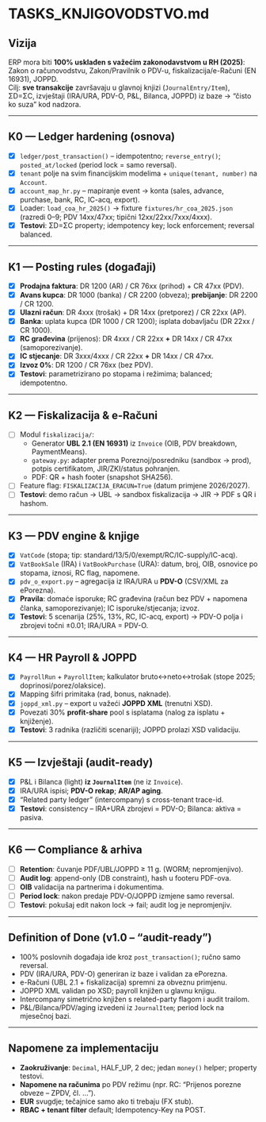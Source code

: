 # TASKS_KNJIGOVODSTVO.md

## Vizija
ERP mora biti **100% usklađen s važećim zakonodavstvom u RH (2025)**: Zakon o računovodstvu, Zakon/Pravilnik o PDV-u, fiskalizacija/e-Računi (EN 16931), JOPPD.  
Cilj: **sve transakcije** završavaju u glavnoj knjizi (`JournalEntry/Item`), ΣD=ΣC, izvještaji (IRA/URA, PDV-O, P&L, Bilanca, JOPPD) iz baze → “čisto ko suza” kod nadzora.

---

## K0 — Ledger hardening (osnova)
 - [x] `ledger/post_transaction()` – idempotentno; `reverse_entry()`; `posted_at/locked` (period lock = samo reversal).
 - [x] `tenant` polje na svim financijskim modelima + `unique(tenant, number)` na `Account`.
 - [x] `account_map_hr.py` – mapiranje event → konta (sales, advance, purchase, bank, RC, IC-acq, export).
 - [x] Loader: `load_coa_hr_2025()` → fixture `fixtures/hr_coa_2025.json` (razredi 0–9; PDV 14xx/47xx; tipični 12xx/22xx/7xxx/4xxx).
 - [x] **Testovi**: ΣD=ΣC property; idempotency key; lock enforcement; reversal balanced.

---

## K1 — Posting rules (događaji)
 - [x] **Prodajna faktura**: DR 1200 (AR) / CR 76xx (prihod) + CR 47xx (PDV).
 - [x] **Avans kupca**: DR 1000 (banka) / CR 2200 (obveza); **prebijanje**: DR 2200 / CR 1200.
 - [x] **Ulazni račun**: DR 4xxx (trošak) + DR 14xx (pretporez) / CR 22xx (AP).
 - [x] **Banka**: uplata kupca (DR 1000 / CR 1200); isplata dobavljaču (DR 22xx / CR 1000).
 - [x] **RC građevina** (prijenos): DR 4xxx / CR 22xx **+** DR 14xx / CR 47xx (samoporezivanje).
 - [x] **IC stjecanje**: DR 3xxx/4xxx / CR 22xx **+** DR 14xx / CR 47xx.
 - [x] **Izvoz 0%**: DR 1200 / CR 76xx (bez PDV).
 - [x] **Testovi**: parametrizirano po stopama i režimima; balanced; idempotentno.

---

## K2 — Fiskalizacija & e-Računi
- [ ] Modul `fiskalizacija/`:
  - Generator **UBL 2.1 (EN 16931)** iz `Invoice` (OIB, PDV breakdown, PaymentMeans).
  - `gateway.py`: adapter prema Poreznoj/posredniku (sandbox → prod), potpis certifikatom, JIR/ZKI/status pohranjen.
  - PDF: QR + hash footer (snapshot SHA256).
- [ ] Feature flag: `FISKALIZACIJA_ERACUN=True` (datum primjene 2026/2027).
- [ ] **Testovi**: demo račun → UBL → sandbox fiskalizacija → JIR → PDF s QR i hashom.

---

## K3 — PDV engine & knjige
- [x] `VatCode` (stopa; tip: standard/13/5/0/exempt/RC/IC-supply/IC-acq).
- [x] `VatBookSale` (IRA) i `VatBookPurchase` (URA): datum, broj, OIB, osnovice po stopama, iznosi, RC flag, napomene.
- [x] `pdv_o_export.py` – agregacija iz IRA/URA u **PDV-O** (CSV/XML za ePorezna).
- [x] **Pravila**: domaće isporuke; RC građevina (račun bez PDV + napomena članka, samoporezivanje); IC isporuke/stjecanja; izvoz.
- [x] **Testovi**: 5 scenarija (25%, 13%, RC, IC-acq, export) → PDV-O polja i zbrojevi točni ±0.01; IRA/URA = PDV-O.

---

## K4 — HR Payroll & JOPPD
- [x] `PayrollRun` + `PayrollItem`; kalkulator bruto↔neto↔trošak (stope 2025; doprinosi/porez/olaksice).
- [x] Mapping šifri primitaka (rad, bonus, naknade).
- [x] `joppd_xml.py` – export u važeći **JOPPD XML** (trenutni XSD).
- [x] Povezati 30% **profit-share** pool s isplatama (nalog za isplatu + knjiženje).
- [x] **Testovi**: 3 radnika (različiti scenariji); JOPPD prolazi XSD validaciju.

---

## K5 — Izvještaji (audit-ready)
- [x] P&L i Bilanca (light) **iz `JournalItem`** (ne iz `Invoice`).
- [x] IRA/URA ispisi; **PDV-O rekap**; **AR/AP aging**.
- [x] “Related party ledger” (intercompany) s cross-tenant trace-id.
- [x] **Testovi**: consistency – IRA+URA zbrojevi = PDV-O; Bilanca: aktiva = pasiva.

---

## K6 — Compliance & arhiva
- [ ] **Retention**: čuvanje PDF/UBL/JOPPD ≥ 11 g. (WORM; nepromjenjivo).
- [ ] **Audit log**: append-only (DB constraint), hash u footeru PDF-ova.
- [ ] **OIB** validacija na partnerima i dokumentima.
- [ ] **Period lock**: nakon predaje PDV-O/JOPPD izmjene samo reversal.
- [ ] **Testovi**: pokušaj edit nakon lock → fail; audit log je nepromjenjiv.

---

## Definition of Done (v1.0 – “audit-ready”)
- 100% poslovnih događaja ide kroz `post_transaction()`; ručno samo reversal.
- PDV (IRA/URA, PDV-O) generiran iz baze i validan za ePorezna.
- e-Računi (UBL 2.1 + fiskalizacija) spremni za obveznu primjenu.
- JOPPD XML validan po XSD; payroll knjižen u glavnu knjigu.
- Intercompany simetrično knjižen s related-party flagom i audit trailom.
- P&L/Bilanca/PDV/aging izvedeni iz `JournalItem`; period lock na mjesečnoj bazi.

---

## Napomene za implementaciju
- **Zaokruživanje**: `Decimal`, HALF_UP, 2 dec; jedan `money()` helper; property testovi.
- **Napomene na računima** po PDV režimu (npr. RC: “Prijenos porezne obveze – ZPDV, čl. …”).
- **EUR** svugdje; tečajnice samo ako ti trebaju (FX stub).
- **RBAC + tenant filter** default; Idempotency-Key na POST.
